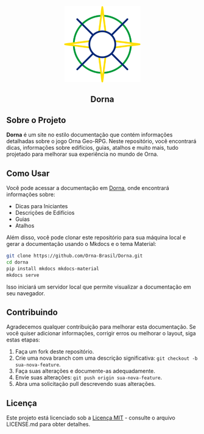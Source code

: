 
<div align="center">

<img src="https://github.com/Orna-Brasil/Assets/blob/main/logobr.png?raw=true" alt="Orna BR logo" width="200px" />

## Dorna


</div>


## Sobre o Projeto

**Dorna** é um site no estilo documentação que contém informações detalhadas sobre o jogo Orna Geo-RPG. Neste repositório, você encontrará dicas, informações sobre edifícios, guias, atalhos e muito mais, tudo projetado para melhorar sua experiência no mundo de Orna. 

## Como Usar

Você pode acessar a documentação em [Dorna](https://dorna.noxian.dev/), onde encontrará informações sobre:

- Dicas para Iniciantes
- Descrições de Edifícios
- Guias
- Atalhos

Além disso, você pode clonar este repositório para sua máquina local e gerar a documentação usando o Mkdocs e o tema Material:

```bash
git clone https://github.com/Orna-Brasil/Dorna.git
cd dorna
pip install mkdocs mkdocs-material
mkdocs serve
```

Isso iniciará um servidor local que permite visualizar a documentação em seu navegador.

## Contribuindo

Agradecemos qualquer contribuição para melhorar esta documentação. Se você quiser adicionar informações, corrigir erros ou melhorar o layout, siga estas etapas:

1. Faça um fork deste repositório.
2. Crie uma nova branch com uma descrição significativa: `git checkout -b sua-nova-feature`.
3. Faça suas alterações e documente-as adequadamente.
4. Envie suas alterações: `git push origin sua-nova-feature`.
5. Abra uma solicitação pull descrevendo suas alterações.


## Licença

Este projeto está licenciado sob a [Licença MIT](LICENSE) - consulte o arquivo LICENSE.md para obter detalhes.
